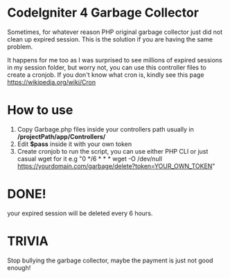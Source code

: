 # CodeIgniter 4 Garbage Collector
Sometimes, for whatever reason PHP original garbage collector just did not clean up expired session. This is the solution if you are having the same problem.

It happens for me too as I was surprised to see millions of expired sessions in my session folder, but worry not, you can use this controller files to create a cronjob.
If you don't know what cron is, kindly see this page https://wikipedia.org/wiki/Cron

# How to use
1. Copy Garbage.php files inside your controllers path usually in **/projectPath/app/Controllers/**
2. Edit **$pass** inside it with your own token
3. Create cronjob to run the script, you can use either PHP CLI or just casual wget for it e.g "0 */6 * * * wget -O /dev/null https://yourdomain.com/garbage/delete?token=YOUR_OWN_TOKEN"

# DONE!
your expired session will be deleted every 6 hours. 

# TRIVIA
Stop bullying the garbage collector, maybe the payment is just not good enough!
